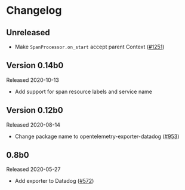 # Changelog

## Unreleased

 - Make `SpanProcessor.on_start` accept parent Context
  ([#1251](https://github.com/open-telemetry/opentelemetry-python/pull/1251))

## Version 0.14b0

Released 2020-10-13

- Add support for span resource labels and service name 

## Version 0.12b0

Released 2020-08-14

- Change package name to opentelemetry-exporter-datadog
  ([#953](https://github.com/open-telemetry/opentelemetry-python/pull/953))

## 0.8b0

Released 2020-05-27

- Add exporter to Datadog 
  ([#572](https://github.com/open-telemetry/opentelemetry-python/pull/572))

